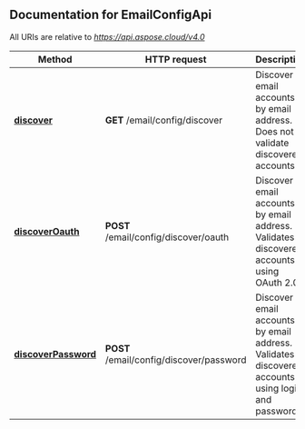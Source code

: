 

## Documentation for EmailConfigApi

All URIs are relative to *https://api.aspose.cloud/v4.0*

Method | HTTP request | Description
------ | ------------ | -----------
 [**discover**](EmailConfigApi.md#discover) | **GET** /email/config/discover | Discover email accounts by email address. Does not validate discovered accounts.             
 [**discoverOauth**](EmailConfigApi.md#discoverOauth) | **POST** /email/config/discover/oauth | Discover email accounts by email address. Validates discovered accounts using OAuth 2.0.             
 [**discoverPassword**](EmailConfigApi.md#discoverPassword) | **POST** /email/config/discover/password | Discover email accounts by email address. Validates discovered accounts using login and password.             


    
